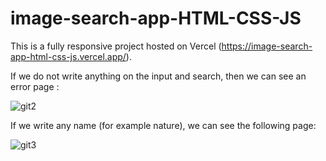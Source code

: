 # image-search-app-HTML-CSS-JS

This is a fully responsive project hosted on Vercel (https://image-search-app-html-css-js.vercel.app/).

If we do not write anything on the input and search, then we can see an error page :

![git2](https://github.com/broto1234/image-search-app-HTML-CSS-JS/assets/73961811/439fbacc-f0cb-4794-99de-5c8051cf8927)

If we write any name (for example nature), we can see the following page:

![git3](https://github.com/broto1234/image-search-app-HTML-CSS-JS/assets/73961811/51fed931-4755-48f0-b41e-cf278c350c20)


